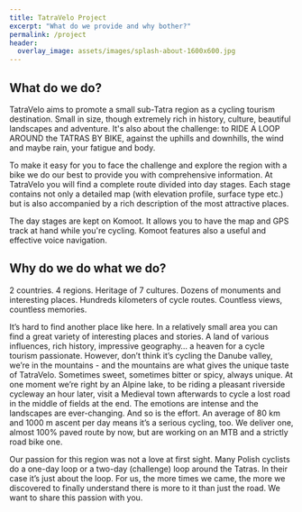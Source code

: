 ```yaml
---
title: TatraVelo Project
excerpt: "What do we provide and why bother?"
permalink: /project
header:
  overlay_image: assets/images/splash-about-1600x600.jpg
---
```


## What do we do?

TatraVelo aims to promote a small sub-Tatra region as a cycling tourism destination. Small in size, though extremely rich in history, culture, beautiful landscapes and adventure. It's also about the challenge: to RIDE A LOOP AROUND the TATRAS BY BIKE, against the uphills and downhills, the wind and maybe rain, your fatigue and body.

To make it easy for you to face the challenge and explore the region with a bike we do our best to provide you with comprehensive information. At TatraVelo you will find a complete route divided into day stages. Each stage contains not only a detailed map (with elevation profile, surface type etc.) but is also accompanied by a rich description of the most attractive places.

The day stages are kept on Komoot. It allows you to have the map and GPS track at hand
while you're cycling. Komoot features also a useful and effective voice navigation.
## Why do we do what we do?

2 countries. 4 regions. Heritage of 7 cultures. Dozens of monuments and interesting places. Hundreds kilometers of cycle routes. Countless views, countless memories.

It’s hard to find another place like here. In a relatively small area you can find a great variety of interesting places and stories. A land of various influences, rich history, impressive geography… a heaven for a cycle tourism passionate. However, don’t think it’s cycling the Danube valley, we’re in the mountains - and the mountains are what gives the unique taste of TatraVelo. Sometimes sweet, sometimes bitter or spicy, always unique.
At one moment we’re right by an Alpine lake, to be riding a pleasant riverside cycleway an hour later, visit a Medieval town afterwards to cycle a lost road in the middle of fields at the end. The emotions are intense and the landscapes are ever-changing.
And so is the effort. An average of 80 km and 1000 m ascent per day means it’s a serious cycling, too. We deliver one, almost 100% paved route by now, but are working on an MTB and a strictly road bike one.

Our passion for this region was not a love at first sight. Many Polish cyclists do a one-day loop or a two-day (challenge) loop around the Tatras. In their case it’s just about the loop. For us, the more times we came, the more we discovered to finally understand there is  more to it than just the road. We want to share this passion with you.
